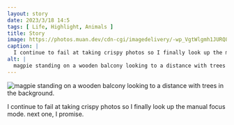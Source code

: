 ```yaml
---
layout: story
date: 2023/3/18 14:5
tags: [ Life, Highlight, Animals ]
title: Story
image: https://photos.muan.dev/cdn-cgi/imagedelivery/-wp_VgtWlgmh1JURQ8t1mg/e17d5607-f701-4ce7-55e3-b302aae1a700/public
caption: |
  I continue to fail at taking crispy photos so I finally look up the manual focus mode. next one, I promise.
alt: |
  magpie standing on a wooden balcony looking to a distance with trees in the background.
---
```


![magpie standing on a wooden balcony looking to a distance with trees in the background.](https://photos.muan.dev/cdn-cgi/imagedelivery/-wp_VgtWlgmh1JURQ8t1mg/e17d5607-f701-4ce7-55e3-b302aae1a700/public)

I continue to fail at taking crispy photos so I finally look up the manual focus mode. next one, I promise.
